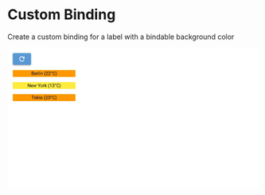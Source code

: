 # Custom Binding
Create a custom binding for a label with a bindable background color

![Screenshot](screenshot.webp)
